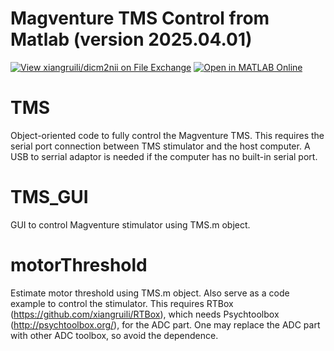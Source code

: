 # Magventure TMS Control from Matlab (version 2025.04.01)
[![View xiangruili/dicm2nii on File Exchange](https://www.mathworks.com/matlabcentral/images/matlab-file-exchange.svg)](https://www.mathworks.com/matlabcentral/fileexchange/MagventureTMS)
[![Open in MATLAB Online](https://www.mathworks.com/images/responsive/global/open-in-matlab-online.svg)](https://matlab.mathworks.com/open/github/v1?repo=xiangruili/MagventureTMS)

# TMS
Object-oriented code to fully control the Magventure TMS.
This requires the serial port connection between TMS stimulator and the host computer. 
A USB to serrial adaptor is needed if the computer has no built-in serial port.

# TMS_GUI
GUI to control Magventure stimulator using TMS.m object.

# motorThreshold
Estimate motor threshold using TMS.m object. Also serve as a code example to control the stimulator.
This requires RTBox (https://github.com/xiangruili/RTBox), which needs
 Psychtoolbox (http://psychtoolbox.org/), for the ADC part. One may replace
 the ADC part with other ADC toolbox, so avoid the dependence.
